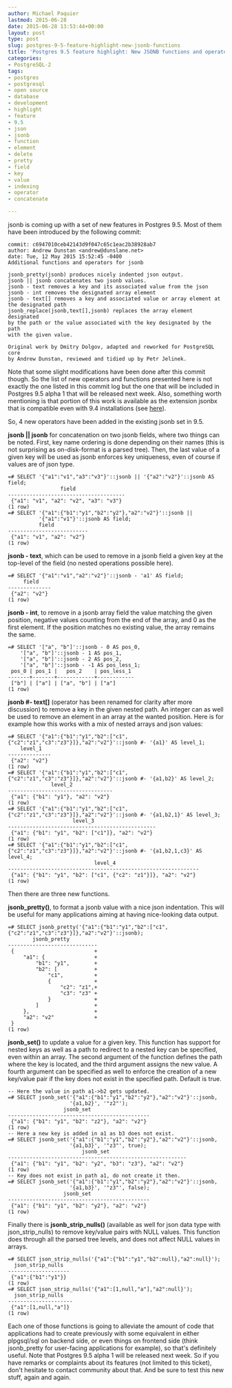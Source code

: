 ```yaml
---
author: Michael Paquier
lastmod: 2015-06-28
date: 2015-06-28 13:53:44+00:00
layout: post
type: post
slug: postgres-9-5-feature-highlight-new-jsonb-functions
title: 'Postgres 9.5 feature highlight: New JSONB functions and operators'
categories:
- PostgreSQL-2
tags:
- postgres
- postgresql
- open source
- database
- development
- highlight
- feature
- 9.5
- json
- jsonb
- function
- element
- delete
- pretty
- field
- key
- value
- indexing
- operator
- concatenate

---
```


jsonb is coming up with a set of new features in Postgres 9.5. Most of them
have been introduced by the following commit:

    commit: c6947010ceb42143d9f047c65c1eac2b38928ab7
    author: Andrew Dunstan <andrew@dunslane.net>
    date: Tue, 12 May 2015 15:52:45 -0400
    Additional functions and operators for jsonb

    jsonb_pretty(jsonb) produces nicely indented json output.
    jsonb || jsonb concatenates two jsonb values.
    jsonb - text removes a key and its associated value from the json
    jsonb - int removes the designated array element
    jsonb - text[] removes a key and associated value or array element at
    the designated path
    jsonb_replace(jsonb,text[],jsonb) replaces the array element designated
    by the path or the value associated with the key designated by the path
    with the given value.

    Original work by Dmitry Dolgov, adapted and reworked for PostgreSQL core
    by Andrew Dunstan, reviewed and tidied up by Petr Jelinek.

Note that some slight modifications have been done after this commit though.
So the list of new operators and functions presented here is not exactly the
one listed in this commit log but the one that will be included in Postgres
9.5 alpha 1 that will be released next week. Also, something worth mentioning
is that portion of this work is available as the extension jsonbx that is
compatible even with 9.4 installations (see
[here](https://github.com/erthalion/jsonbx)).

So, 4 new operators have been added in the existing jsonb set in 9.5.

**jsonb || jsonb** for concatenation on two jsonb fields, where two things
can be noted. First, key name ordering is done depending on their names (this
is not surprising as on-disk-format is a parsed tree). Then, the last value
of a given key will be used as jsonb enforces key uniqueness, even of course
if values are of json type.

    =# SELECT '{"a1":"v1","a3":"v3"}'::jsonb || '{"a2":"v2"}'::jsonb AS field;
                     field
    --------------------------------------
     {"a1": "v1", "a2": "v2", "a3": "v3"}
    (1 row)
    =# SELECT '{"a1":{"b1":"y1","b2":"y2"},"a2":"v2"}'::jsonb ||
              '{"a1":"v1"}'::jsonb AS field;
              field
    --------------------------
     {"a1": "v1", "a2": "v2"}
    (1 row)

**jsonb - text**, which can be used to remove in a jsonb field a given key
at the top-level of the field (no nested operations possible here).

    =# SELECT '{"a1":"v1","a2":"v2"}'::jsonb - 'a1' AS field;
         field
    --------------
     {"a2": "v2"}
    (1 row)

**jsonb - int**, to remove in a jsonb array field the value matching the given
position, negative values counting from the end of the array, and 0 as the first
element. If the position matches no existing value, the array remains the same.

    =# SELECT '["a", "b"]'::jsonb - 0 AS pos_0,
        '["a", "b"]'::jsonb - 1 AS pos_1,
        '["a", "b"]'::jsonb - 2 AS pos_2,
        '["a", "b"]'::jsonb - -1 AS pos_less_1;
     pos_0 | pos_1 |   pos_2    | pos_less_1
    -------+-------+------------+------------
     ["b"] | ["a"] | ["a", "b"] | ["a"]
    (1 row)

**jsonb #- text\[\]** (operator has been renamed for clarity after more
discussion) to remove a key in the given nested path. An integer can as
well be used to remove an element in an array at the wanted position.
Here is for example how this works with a mix of nested arrays and json
values:

    =# SELECT '{"a1":{"b1":"y1","b2":["c1", {"c2":"z1","c3":"z3"}]},"a2":"v2"}'::jsonb #- '{a1}' AS level_1;
        level_1
    --------------
     {"a2": "v2"}
    (1 row)
    =# SELECT '{"a1":{"b1":"y1","b2":["c1", {"c2":"z1","c3":"z3"}]},"a2":"v2"}'::jsonb #- '{a1,b2}' AS level_2;
                  level_2
    ----------------------------------
     {"a1": {"b1": "y1"}, "a2": "v2"}
    (1 row)
    =# SELECT '{"a1":{"b1":"y1","b2":["c1", {"c2":"z1","c3":"z3"}]},"a2":"v2"}'::jsonb #- '{a1,b2,1}' AS level_3;
                         level_3
    ------------------------------------------------
     {"a1": {"b1": "y1", "b2": ["c1"]}, "a2": "v2"}
    (1 row)
    =# SELECT '{"a1":{"b1":"y1","b2":["c1", {"c2":"z1","c3":"z3"}]},"a2":"v2"}'::jsonb #- '{a1,b2,1,c3}' AS level_4;
                                level_4
    --------------------------------------------------------------
     {"a1": {"b1": "y1", "b2": ["c1", {"c2": "z1"}]}, "a2": "v2"}
    (1 row)

Then there are three new functions.

**jsonb\_pretty()**, to format a jsonb value with a nice json indentation. This
will be useful for many applications aiming at having nice-looking data output.

    =# SELECT jsonb_pretty('{"a1":{"b1":"y1","b2":["c1", {"c2":"z1","c3":"z3"}]},"a2":"v2"}'::jsonb);
            jsonb_pretty
    -----------------------------
     {                          +
         "a1": {                +
             "b1": "y1",        +
             "b2": [            +
                 "c1",          +
                 {              +
                     "c2": "z1",+
                     "c3": "z3" +
                 }              +
             ]                  +
         },                     +
         "a2": "v2"             +
     }
    (1 row)

**jsonb\_set()** to update a value for a given key. This function has support
for nested keys as well as a path to redirect to a nested key can be specified,
even within an array. The second argument of the function defines the path
where the key is located, and the third argument assigns the new value. A
fourth argument can be specified as well to enforce the creation of a new
key/value pair if the key does not exist in the specified path. Default is
true.

    -- Here the value in path a1->b2 gets updated.
    =# SELECT jsonb_set('{"a1":{"b1":"y1","b2":"y2"},"a2":"v2"}'::jsonb,
                        '{a1,b2}', '"z2"');
                      jsonb_set
    ----------------------------------------------
     {"a1": {"b1": "y1", "b2": "z2"}, "a2": "v2"}
    (1 row)
    -- Here a new key is added in a1 as b3 does not exist.
    =# SELECT jsonb_set('{"a1":{"b1":"y1","b2":"y2"},"a2":"v2"}'::jsonb,
                        '{a1,b3}', '"z3"', true);
                            jsonb_set
    ----------------------------------------------------------
     {"a1": {"b1": "y1", "b2": "y2", "b3": "z3"}, "a2": "v2"}
    (1 row)
    -- Key does not exist in path a1, do not create it then.
    =# SELECT jsonb_set('{"a1":{"b1":"y1","b2":"y2"},"a2":"v2"}'::jsonb,
                        '{a1,b3}', '"z3"', false);
                      jsonb_set
    ----------------------------------------------
     {"a1": {"b1": "y1", "b2": "y2"}, "a2": "v2"}
    (1 row)

Finally there is **jsonb\_strip\_nulls()** (available as well for json data
type with json\_strip\_nulls) to remove key/value pairs with NULL values. This
function does through all the parsed tree levels, and does not affect NULL
values in arrays.

    =# SELECT json_strip_nulls('{"a1":{"b1":"y1","b2":null},"a2":null}');
      json_strip_nulls
    --------------------
     {"a1":{"b1":"y1"}}
    (1 row)
    =# SELECT json_strip_nulls('{"a1":[1,null,"a"],"a2":null}');
      json_strip_nulls
    ---------------------
     {"a1":[1,null,"a"]}
    (1 row)

Each one of those functions is going to alleviate the amount of code
that applications had to create previously with some equivalent in either
plpgsql/sql on backend side, or even things on frontend side (think
jsonb\_pretty for user-facing applications for example), so that's
definitely useful. Note that Postgres 9.5 alpha 1 will be released
next week. So if you have remarks or complaints about its features
(not limited to this ticket), don't hesitate to contact community about
that. And be sure to test this new stuff, again and again.
